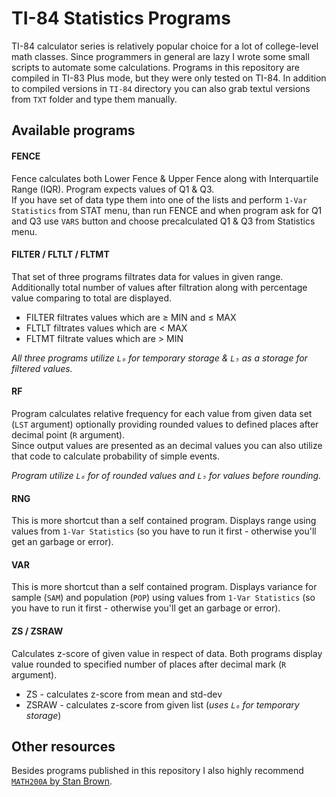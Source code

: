 # TI-84 Statistics Programs

TI-84 calculator series is relatively popular choice for a lot of college-level math classes. Since programmers in general are lazy I wrote some small scripts to automate some calculations.
Programs in this repository are compiled in TI-83 Plus mode, but they were only tested on TI-84. In addition to compiled versions in `TI-84` directory you can also grab textul versions from `TXT` folder and type them manually.

## Available programs
#### FENCE
Fence calculates both Lower Fence & Upper Fence along with Interquartile Range (IQR). Program expects values of Q1 & Q3.  
If you have set of data type them into one of the lists and perform `1-Var Statistics` from STAT menu, than run FENCE and when program ask for Q1 and Q3 use `VARS` button and choose precalculated Q1 & Q3 from Statistics menu.

#### FILTER / FLTLT / FLTMT
That set of three programs filtrates data for values in given range. Additionally total number of values after filtration along with percentage value comparing to total are displayed.
 * FILTER filtrates values which are ≥ MIN and ≤ MAX
 * FLTLT filtrates values which are < MAX
 * FLTMT filtrate values which are > MIN
 
*All three programs utilize `L₆` for temporary storage & `L₅` as a storage for filtered values.*

#### RF
Program calculates relative frequency for each value from given data set (`LST` argument) optionally providing rounded values to defined places after decimal point (`R` argument).  
Since output values are presented as an decimal values you can also utilize that code to calculate probability of simple events.

*Program utilize `L₆` for of rounded values and `L₅` for values before rounding.*

#### RNG
This is more shortcut than a self contained program. Displays range using values from `1-Var Statistics` (so you have to run it first - otherwise you'll get an garbage or error).

#### VAR
This is more shortcut than a self contained program. Displays variance for sample (`SAM`) and population (`POP`) using values from `1-Var Statistics` (so you have to run it first - otherwise you'll get an garbage or error).

#### ZS / ZSRAW
Calculates z-score of given value in respect of data. Both programs display value rounded to specified number of places after decimal mark (`R` argument).
 * ZS - calculates z-score from mean and std-dev
 * ZSRAW - calculates z-score from given list (*uses `L₆` for temporary storage*)
 

## Other resources
Besides programs published in this repository I also highly recommend [`MATH200A` by Stan Brown](http://brownmath.com/ti83/math200a.htm).